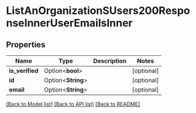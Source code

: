 # ListAnOrganizationSUsers200ResponseInnerUserEmailsInner

## Properties

Name | Type | Description | Notes
------------ | ------------- | ------------- | -------------
**is_verified** | Option<**bool**> |  | [optional]
**id** | Option<**String**> |  | [optional]
**email** | Option<**String**> |  | [optional]

[[Back to Model list]](../README.md#documentation-for-models) [[Back to API list]](../README.md#documentation-for-api-endpoints) [[Back to README]](../README.md)


